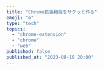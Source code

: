 ```yaml
---
title: "Chrome拡張機能をサクッと作る"
emoji: "⚙"
type: "tech"
topics:
  - "chrome-extension"
  - "chrome"
  - "web"
published: false
published_at: "2023-08-10 20:00"
---
```


